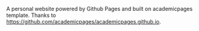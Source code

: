 A personal website powered by Github Pages and built on academicpages template. Thanks to https://github.com/academicpages/academicpages.github.io.
